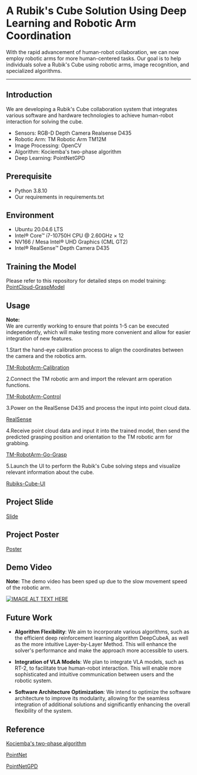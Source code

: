 # A Rubik's Cube Solution Using Deep Learning and Robotic Arm Coordination

With the rapid advancement of human-robot collaboration, we can now employ robotic arms for more human-centered tasks. Our goal is to help individuals solve a Rubik's Cube using robotic arms, image recognition, and specialized algorithms.

***
## **Introduction**

We are developing a Rubik's Cube collaboration system that integrates various software and         hardware technologies to achieve human-robot interaction for solving the cube.

- Sensors: RGB-D Depth Camera Realsense D435
- Robotic Arm: TM Robotic Arm TM12M
- Image Processing: OpenCV
- Algorithm: Kociemba's two-phase algorithm
- Deep Learning: PointNetGPD

## Prerequisite

* Python 3.8.10
* Our requirements in requirements.txt

## Environment

* Ubuntu 20.04.6 LTS
* Intel® Core™ i7-10750H CPU @ 2.60GHz × 12
* NV166 / Mesa Intel® UHD Graphics (CML GT2) 
* Intel® RealSense™ Depth Camera D435

## Training the Model

Please refer to this repository for detailed steps on model training:
[PointCloud-GraspModel](https://github.com/hsylin/PointCloud-GraspModel)

## Usage

**Note:**  
We are currently working to ensure that points 1-5 can be executed independently, which will make testing more convenient and allow for easier integration of new features.

1.Start the hand-eye calibration process to align the coordinates between the camera and the robotics arm.

[TM-RobotArm-Calibration](https://github.com/hsylin/TM-RobotArm-Calibration)

2.Connect the TM robotic arm and import the relevant arm operation functions.

[TM-RobotArm-Control](https://github.com/hsylin/TM-RobotArm-Control)

3.Power on the RealSense D435 and process the input into point cloud data. 

[RealSense](https://github.com/hsylin/RealSense)

4.Receive point cloud data and input it into the trained model, then send the predicted grasping position and orientation to the TM robotic arm for grabbing. 

[TM-RobotArm-Go-Grasp](https://github.com/hsylin/TM-RobotArm-Go-Grasp)

5.Launch the UI to perform the Rubik's Cube solving steps and visualize relevant information about the cube.

[Rubiks-Cube-UI](https://github.com/hsylin/Rubiks-Cube-UI)

## Project Slide
[Slide](https://github.com/hsylin/DL_Robot_RubiksCubeSolver/raw/main/slide.pptx)
## Project Poster
[Poster](https://github.com/hsylin/DL_Robot_RubiksCubeSolver/raw/main/poster.pptx)
## Demo Video

**Note:** The demo video has been sped up due to the slow movement speed of the robotic arm.

[![IMAGE ALT TEXT HERE](https://img.youtube.com/vi/aG4lePK26F8/0.jpg)](https://www.youtube.com/watch?v=aG4lePK26F8)

## Future Work

- **Algorithm Flexibility**: We aim to incorporate various algorithms, such as the efficient deep reinforcement learning algorithm DeepCubeA, as well as the more intuitive Layer-by-Layer Method. This will enhance the solver's performance and make the approach more accessible to users.
  
- **Integration of VLA Models**: We plan to integrate VLA models, such as RT-2, to facilitate true human-robot interaction. This will enable more sophisticated and intuitive communication between users and the robotic system.

- **Software Architecture Optimization**: We intend to optimize the software architecture to improve its modularity, allowing for the seamless integration of additional solutions and significantly enhancing the overall flexibility of the system.

## Reference

[Kociemba's two-phase algorithm](https://github.com/hkociemba/RubiksCube-TwophaseSolver)

[PointNet](https://github.com/charlesq34/pointnet)

[PointNetGPD](https://github.com/lianghongzhuo/PointNetGPD)







